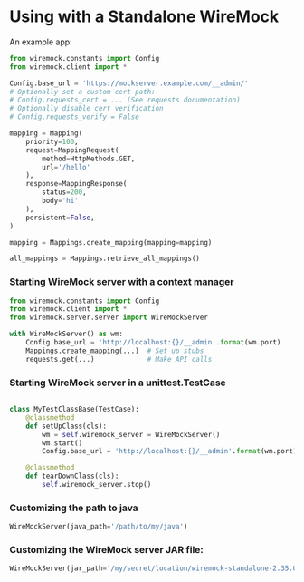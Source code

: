 Using with a Standalone WireMock
===========

An example app:

```python
from wiremock.constants import Config
from wiremock.client import *

Config.base_url = 'https://mockserver.example.com/__admin/'
# Optionally set a custom cert path:
# Config.requests_cert = ... (See requests documentation)
# Optionally disable cert verification
# Config.requests_verify = False

mapping = Mapping(
    priority=100,
    request=MappingRequest(
        method=HttpMethods.GET,
        url='/hello'
    ),
    response=MappingResponse(
        status=200,
        body='hi'
    ),
    persistent=False,
)

mapping = Mappings.create_mapping(mapping=mapping)

all_mappings = Mappings.retrieve_all_mappings()
```

### Starting WireMock server with a context manager

```python
from wiremock.constants import Config
from wiremock.client import *
from wiremock.server.server import WireMockServer

with WireMockServer() as wm:
    Config.base_url = 'http://localhost:{}/__admin'.format(wm.port)
    Mappings.create_mapping(...)  # Set up stubs
    requests.get(...)             # Make API calls
```

### Starting WireMock server in a unittest.TestCase

```python

class MyTestClassBase(TestCase):
    @classmethod
    def setUpClass(cls):
        wm = self.wiremock_server = WireMockServer()
        wm.start()
        Config.base_url = 'http://localhost:{}/__admin'.format(wm.port)

    @classmethod
    def tearDownClass(cls):
        self.wiremock_server.stop()
```

### Customizing the path to java

```python
WireMockServer(java_path='/path/to/my/java')
```

### Customizing the WireMock server JAR file:

```python
WireMockServer(jar_path='/my/secret/location/wiremock-standalone-2.35.0.jar')
```
